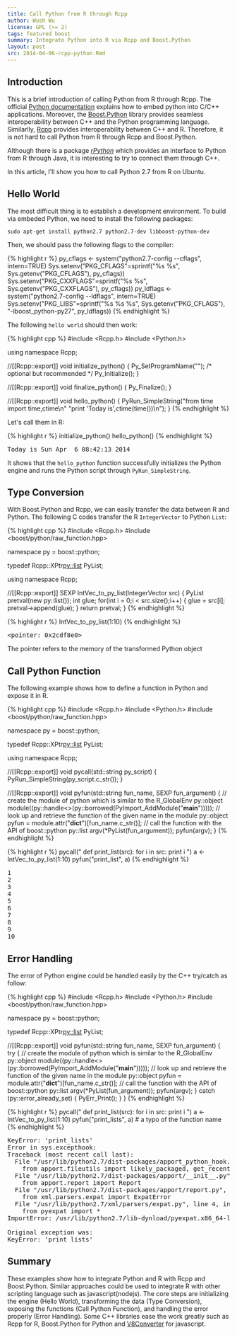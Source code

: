```yaml
---
title: Call Python from R through Rcpp
author: Wush Wu
license: GPL (>= 2)
tags: featured boost 
summary: Integrate Python into R via Rcpp and Boost.Python
layout: post
src: 2014-04-06-rcpp-python.Rmd
---
```





## Introduction

This is a brief introduction of calling Python from R through Rcpp. The
official [Python documentation](https://docs.python.org/2/extending/embedding.html) explains how to
embed python into C/C++ applications. Moreover, the
[Boost.Python](http://www.boost.org/doc/libs/1_55_0/libs/python/doc/) library
provides seamless interoperability between C++ and the Python programming
language. Similarlly, [Rcpp](http://www.rcpp.org) provides interoperability between C++ and
R. Therefore, it is not hard to call Python from R through Rcpp and Boost.Python.

Although there is a package
[*rPython*](http://cran.r-project.org/package=rPython) which provides an
interface to Python from R through Java, it is interesting to try to connect
them through C++.

In this article, I'll show you how to call Python 2.7 from R on Ubuntu. 


## Hello World

The most difficult thing is to establish a development environment. To build via embeded Python, we need to install the following packages:

```
sudo apt-get install python2.7 python2.7-dev libboost-python-dev
```

Then, we should pass the following flags to the compiler:


{% highlight r %}
py_cflags <- system("python2.7-config --cflags", intern=TRUE)
Sys.setenv("PKG_CFLAGS"=sprintf("%s %s", Sys.getenv("PKG_CFLAGS"), py_cflags))
Sys.setenv("PKG_CXXFLAGS"=sprintf("%s %s", Sys.getenv("PKG_CXXFLAGS"), py_cflags))
py_ldflags <- system("python2.7-config --ldflags", intern=TRUE)
Sys.setenv("PKG_LIBS"=sprintf("%s %s %s", Sys.getenv("PKG_CFLAGS"), "-lboost_python-py27", py_ldflags))
{% endhighlight %}


The following `hello world` should then work:


{% highlight cpp %}
#include <Rcpp.h>
#include <Python.h>

using namespace Rcpp;

//[[Rcpp::export]]
void initialize_python() {
    Py_SetProgramName("");  /* optional but recommended */
    Py_Initialize();
}

//[[Rcpp::export]]
void finalize_python() {
    Py_Finalize();
}

//[[Rcpp::export]]
void hello_python() {
    PyRun_SimpleString("from time import time,ctime\n"
                       "print 'Today is',ctime(time())\n");
}
{% endhighlight %}








Let's call them in R:


{% highlight r %}
initialize_python()
hello_python()
{% endhighlight %}



<pre class="output">
Today is Sun Apr  6 08:42:13 2014
</pre>


It shows that the `hello_python` function successfully initializes the Python
engine and runs the Python script through `PyRun_SimpleString`.

## Type Conversion

With Boost.Python and Rcpp, we can easily transfer the data between R and Python. The following C codes transfer the R `IntegerVector` to Python `List`:


{% highlight cpp %}
#include <Rcpp.h>
#include <boost/python/raw_function.hpp>

namespace py = boost::python;

typedef Rcpp::XPtr<py::list> PyList;

using namespace Rcpp;

//[[Rcpp::export]]
SEXP IntVec_to_py_list(IntegerVector src) {
    PyList pretval(new py::list());
    int glue;
    for(int i = 0;i < src.size();i++) {
        glue = src[i];
        pretval->append(glue);
    }
    return pretval;
}
{% endhighlight %}



{% highlight r %}
IntVec_to_py_list(1:10)
{% endhighlight %}



<pre class="output">
&lt;pointer: 0x2cdf8e0&gt;
</pre>


The pointer refers to the memory of the transformed Python object 

## Call Python Function

The following example shows how to define a function in Python and expose it in R.


{% highlight cpp %}
#include <Rcpp.h>
#include <Python.h>
#include <boost/python/raw_function.hpp>

namespace py = boost::python;

typedef Rcpp::XPtr<py::list> PyList;

using namespace Rcpp;

//[[Rcpp::export]]
void pycall(std::string py_script) {
    PyRun_SimpleString(py_script.c_str());
}

//[[Rcpp::export]]
void pyfun(std::string fun_name, SEXP fun_argument) {
    // create the module of python which is similar to the R_GlobalEnv
    py::object module((py::handle<>(py::borrowed(PyImport_AddModule("__main__")))));
    // look up and retrieve the function of the given name in the module
    py::object pyfun = module.attr("__dict__")[fun_name.c_str()];
    // call the function with the API of boost::python
    py::list argv(*PyList(fun_argument));
    pyfun(argv);
}
{% endhighlight %}



{% highlight r %}
pycall("
def print_list(src):
    for i in src:
        print i
")
a <- IntVec_to_py_list(1:10)
pyfun("print_list", a)
{% endhighlight %}



<pre class="output">
1
2
3
4
5
6
7
8
9
10
</pre>


## Error Handling

The error of Python engine could be handled easily by the C++ try/catch as follow:


{% highlight cpp %}
#include <Rcpp.h>
#include <Python.h>
#include <boost/python/raw_function.hpp>

namespace py = boost::python;

typedef Rcpp::XPtr<py::list> PyList;

//[[Rcpp::export]]
void pyfun(std::string fun_name, SEXP fun_argument) {
    try {
        // create the module of python which is similar to the R_GlobalEnv
        py::object module((py::handle<>(py::borrowed(PyImport_AddModule("__main__")))));
        // look up and retrieve the function of the given name in the module
        py::object pyfun = module.attr("__dict__")[fun_name.c_str()];
        // call the function with the API of boost::python
        py::list argv(*PyList(fun_argument));
        pyfun(argv);
    }
    catch (py::error_already_set) {
        PyErr_Print();
    }
}
{% endhighlight %}



{% highlight r %}
pycall("
def print_list(src):
    for i in src:
        print i
")
a <- IntVec_to_py_list(1:10)
pyfun("print_lists", a) # a typo of the function name
{% endhighlight %}



<pre class="output">
KeyError: 'print_lists'
Error in sys.excepthook:
Traceback (most recent call last):
  File &quot;/usr/lib/python2.7/dist-packages/apport_python_hook.py&quot;, line 64, in apport_excepthook
    from apport.fileutils import likely_packaged, get_recent_crashes
  File &quot;/usr/lib/python2.7/dist-packages/apport/__init__.py&quot;, line 5, in &lt;module&gt;
    from apport.report import Report
  File &quot;/usr/lib/python2.7/dist-packages/apport/report.py&quot;, line 16, in &lt;module&gt;
    from xml.parsers.expat import ExpatError
  File &quot;/usr/lib/python2.7/xml/parsers/expat.py&quot;, line 4, in &lt;module&gt;
    from pyexpat import *
ImportError: /usr/lib/python2.7/lib-dynload/pyexpat.x86_64-linux-gnu.so: undefined symbol: _Py_ZeroStruct

Original exception was:
KeyError: 'print_lists'
</pre>


## Summary

These examples show how to integrate Python and R with Rcpp and
Boost.Python. Similar approaches could be used to integrate R with other
scripting language such as javascript(nodejs). The core steps are
initializing the engine (Hello World), transforming the data (Type
Conversion), exposing the functions (Call Python Function), and handling the
error properly (Error Handling). Some C++ libraries ease the work greatly such
as Rcpp for R, Boost.Python for Python and
[V8Converter](https://code.google.com/p/v8-juice/) for javascript.
